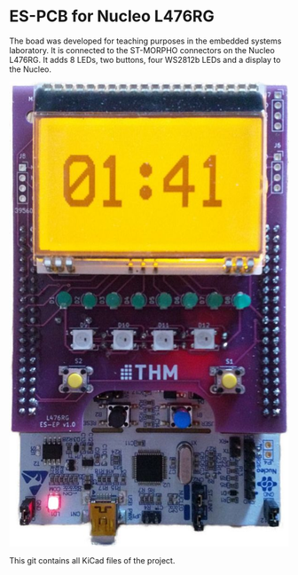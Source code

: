 # ES-PCB for Nucleo L476RG
The boad was developed for teaching purposes in the embedded systems laboratory. It is connected to the ST-MORPHO connectors on the Nucleo L476RG. It adds 8 LEDs, two buttons, four WS2812b LEDs and a display to the Nucleo.

![Image of the PCB](images/boad.jpg)

This git contains all KiCad files of the project.
